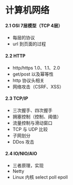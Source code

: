# 计算机网络

#### 2.1 OSI 7层模型（TCP 4层）

- 每层的协议
- url 到页面的过程

#### 2.2 HTTP

- http/https 1.0、1.1、2.0
- get/post 以及幂等性
- http 协议头相关
- 网络攻击（CSRF、XSS）

#### 2.3 TCP/IP

- 三次握手、四次握手
- 拥塞控制（控制、阈值）
- 流量控制与滑动窗口
- TCP 与 UDP 比较
- 子网划分
- DDos 攻击

#### 2.4 IO/NIO/AIO

- 三者原理，实现
- Netty
- Linux 内核 select poll epoll


